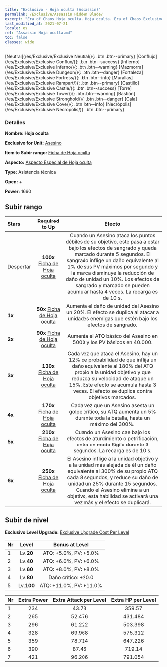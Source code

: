 ```yaml
---
title: "Exclusivo - Hoja oculta (Assassin)"
permalink: /Exclusive/Assassin Hidden Blade/
excerpt: "Era of Chaos Hoja oculta. Hoja oculta. Era of Chaos Exclusivo Hoja oculta. Asesino Exclusivo."
last_modified_at: 2021-07-21
locale: es
ref: "Assassin Hoja oculta.md"
toc: false
classes: wide
---
```

 [Neutral](/es/Exclusive/Exclusive Neutral/){: .btn .btn--primary} [Conflujo](/es/Exclusive/Exclusive Conflux/){: .btn .btn--success} [Infierno](/es/Exclusive/Exclusive Inferno/){: .btn .btn--warning} [Mazmorra](/es/Exclusive/Exclusive Dungeon/){: .btn .btn--danger} [Fortaleza](/es/Exclusive/Exclusive Fortress/){: .btn .btn--info} [Murallas](/es/Exclusive/Exclusive Rampart/){: .btn .btn--primary} [Castillo](/es/Exclusive/Exclusive Castle/){: .btn .btn--success} [Torre](/es/Exclusive/Exclusive Tower/){: .btn .btn--warning} [Bastión](/es/Exclusive/Exclusive Stronghold/){: .btn .btn--danger} [Cala](/es/Exclusive/Exclusive Cove/){: .btn .btn--info} [Necrópolis](/es/Exclusive/Exclusive Necropolis/){: .btn .btn--primary} 

### Detalles
 **Nombre: Hoja oculta** 

 **Exclusivo for Unit:** [Asesino](/es/units/Assassin/) 

 **Item to Subir rango:** [Ficha de Hoja oculta](/es/Items/con_2200/)

 **Aspecto:** [Aspecto Especial de Hoja oculta](/es/Items/con_2199/)

 **Type:** Asistencia técnica

 **Open:** +

 **Power:** 1660

## Subir rango

  |     Stars    |  Required to Up | Efecto |
  |:-------------|:---------------:|:---------------:|
  |  Despertar  | **100x** [Ficha de Hoja oculta](/es/Items/con_2200/) | Cuando un Asesino ataca los puntos débiles de su objetivo, este pasa a estar bajo los efectos de sangrado y queda marcado durante 5 segundos. El sangrado inflige un daño equivalente al 1% de sus PV máximos por segundo y la marca disminuye la reducción de daño de unidad un 10%. Los efectos de sangrado y marcado se pueden acumular hasta 4 veces. La recarga es de 10 s. |
  | **1x** <i class="fas fa-star"/> | **50x** [Ficha de Hoja oculta](/es/Items/con_2200/) | Aumenta el daño de unidad del Asesino un 20%. El efecto se duplica al atacar a unidades enemigas que estén bajo los efectos de sangrado. |
  | **2x** <i class="fas fa-star"/> | **90x** [Ficha de Hoja oculta](/es/Items/con_2200/) | Aumenta el ATQ básico del Asesino en 5000 y los PV básicos en 40.000. |
  | **3x** <i class="fas fa-star"/> | **130x** [Ficha de Hoja oculta](/es/Items/con_2200/) | Cada vez que ataca el Asesino, hay un 12% de probabilidad de que inflija un daño equivalente al 180% del ATQ propio a la unidad objetivo y que reduzca su velocidad de ataque un 15%. Este efecto se acumula hasta 3 veces. El efecto se duplica contra objetivos marcados. |
  | **4x** <i class="fas fa-star"/> | **170x** [Ficha de Hoja oculta](/es/Items/con_2200/) | Cada vez que un Asesino asesta un golpe crítico, su ATQ aumenta un 5% durante toda la batalla, hasta un máximo del 300%. |
  | **5x** <i class="fas fa-star"/> | **210x** [Ficha de Hoja oculta](/es/Items/con_2200/) | Cuando un Asesino cae bajo los efectos de aturdimiento o petrificación, entra en modo Sigilo durante 3 segundos. La recarga es de 10 s. |
  | **6x** <i class="fas fa-star"/> | **250x** [Ficha de Hoja oculta](/es/Items/con_2200/) | El Asesino inflige a la unidad objetivo y a la unidad más alejada de él un daño equivalente al 300% de su propio ATQ cada 8 segundos, y reduce su daño de unidad un 25% durante 15 segundos. Cuando el Asesino elimine a un objetivo, esta habilidad se activará una vez más y el efecto se duplicará. |


## Subir de nivel
 **Exclusivo Level Upgrade:** [Exclusive Upgrade Cost Per Level](/Exclusive/ExclusiveUpgradeCostPerLevel/)

  |  Nr  |   Level  | Bonus at Level |
  |:-----|:--------:|:--------------:|
  | 1 | Lv.**20** | ATQ: +5.0%, PV: +5.0% |
  | 2 | Lv.**40** | ATQ: +6.0%, PV: +6.0% |
  | 3 | Lv.**60** | ATQ: +8.0%, PV: +8.0% |
  | 4 | Lv.**80** | Daño crítico: +20.0 |
  | 5 | Lv.**100** | ATQ: +11.0%, PV: +11.0% |


  |  Nr  |  Extra Power | Extra Attack per Level | Extra HP per Level |
  |:-----|:--------:|:--------:|:--------:|
  | 1 | 234 | 43.73 | 359.57 |
  | 2 | 265 | 52.476 | 431.484 |
  | 3 | 296 | 61.222 | 503.398 |
  | 4 | 328 | 69.968 | 575.312 |
  | 5 | 359 | 78.714 | 647.226 |
  | 6 | 390 | 87.46 | 719.14 |
  | 7 | 421 | 96.206 | 791.054 |


